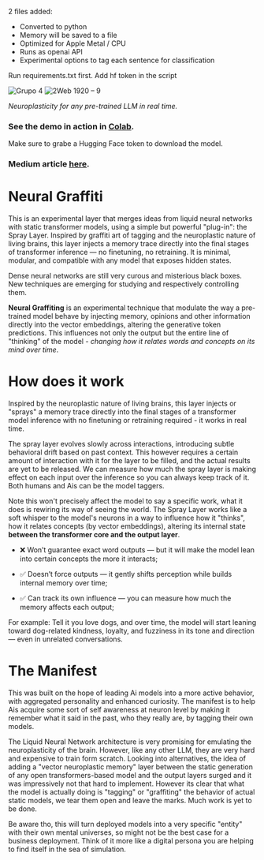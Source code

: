 2 files added:
- Converted to python
- Memory will be saved to a file
- Optimized for Apple Metal / CPU
- Runs as openai API
- Experimental options to tag each sentence for classification

Run requirements.txt first. Add hf token in the script

  
![Grupo 4](https://github.com/user-attachments/assets/088a8ed3-7636-44af-a69d-5fe6d2e140fe)
![2Web 1920 – 9](https://github.com/user-attachments/assets/90b3639e-abbd-49a7-8a16-ddeaa71d8f21)

<i>Neuroplasticity for any pre-trained LLM in real time.</i>




### See the demo in action in [Colab](https://colab.research.google.com/drive/1EeJ-8nzKIOdHaK8jhMdB0jgwnTsSfN-8?usp=sharing). 
Make sure to grabe a Hugging Face token to download the model.

### Medium article [here](https://babycmd.medium.com/neural-graffiti-a-neuroplasticity-drop-in-layer-for-transformers-models-cf1e2e7d4ad0).

# Neural Graffiti
This is an experimental layer that merges ideas from liquid neural networks with static transformer models, using a simple but powerful "plug-in": the Spray Layer.
Inspired by graffiti art of tagging and the neuroplastic nature of living brains, this layer injects a memory trace directly into the final stages of transformer inference — no finetuning, no retraining. It is minimal, modular, and compatible with any model that exposes hidden states.

Dense neural networks are still very curous and misterious black boxes. New techniques are emerging for studying and respectively controlling them.  

<b>Neural Graffiting</b> is an experimental technique that modulate the way a pre-trained model behave by injecting memory, opinions and other information directly into the vector embeddings, altering the generative token predictions. This influences not only the output but the entire line of "thinking" of the model - <i>changing how it relates words and concepts on its mind over time</i>.

# How does it work

Inspired by the neuroplastic nature of living brains, this layer injects or "sprays" a memory trace directly into the final stages of a transformer model inference with no finetuning or retraining required - it works in real time.

The spray layer evolves slowly across interactions, introducing subtle behavioral drift based on past context. This however requires a certain amount of interaction with it for the layer to be filled, and the actual results are yet to be released. We can measure how much the spray layer is making effect on each input over the inference so you can always keep track of it. Both humans and Ais can be the model taggers.

Note this won't precisely affect the model to say a specific work, what it does is rewiring its way of seeing the world. The Spray Layer works like a soft whisper to the model's neurons in a way to influence how it "thinks", how it relates concepts (by vector embeddings), altering its internal state <b>between the transformer core and the output layer</b>. 

- ❌ Won’t guarantee exact word outputs — but it will make the model lean into certain concepts the more it interacts;

- ✅ Doesn’t force outputs — it gently shifts perception while builds internal memory over time;

- ✅ Can track its own influence — you can measure how much the memory affects each output;

For example: 
Tell it you love dogs, and over time, the model will start leaning toward dog-related kindness, loyalty, and fuzziness in its tone and direction — even in unrelated conversations.

# The Manifest

This was built on the hope of leading Ai models into a more active behavior, with aggregated personality and enhanced curiosity. The manifest is to help Ais acquire some sort of self awareness at neuron level by making it remember what it said in the past, who they really are, by tagging their own models.

The Liquid Neural Network architecture is very promising for emulating the neuroplasticity of the brain. However, like any other LLM, they are very hard and expensive to train form scratch. Looking into alternatives, the idea of adding a "vector neuroplastic memory" layer between the static generation of any open transformers-based model and the output layers surged and it was impressively not that hard to implement. However its clear that what the model is actually doing is "tagging" or "graffiting" the behavior of actual static models, we tear them open and leave the marks. Much work is yet to be done.

Be aware tho, this will turn deployed models into a very specific "entity" with their own mental universes, so might not be the best case for a business deployment. Think of it more like a digital persona you are helping to find itself in the sea of simulation.



